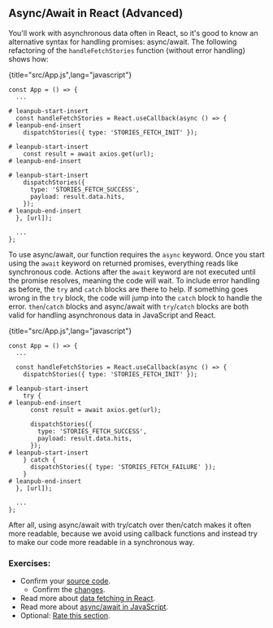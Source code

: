 ## Async/Await in React (Advanced)

You'll work with asynchronous data often in React, so it's good to know an alternative syntax for handling promises: async/await. The following refactoring of the `handleFetchStories` function (without error handling) shows how:

{title="src/App.js",lang="javascript"}
~~~~~~~
const App = () => {
  ...

# leanpub-start-insert
  const handleFetchStories = React.useCallback(async () => {
# leanpub-end-insert
    dispatchStories({ type: 'STORIES_FETCH_INIT' });

# leanpub-start-insert
    const result = await axios.get(url);
# leanpub-end-insert

# leanpub-start-insert
    dispatchStories({
      type: 'STORIES_FETCH_SUCCESS',
      payload: result.data.hits,
    });
# leanpub-end-insert
  }, [url]);

  ...
};
~~~~~~~

To use async/await, our function requires the `async` keyword. Once you start using the `await` keyword on returned promises, everything reads like synchronous code. Actions after the `await` keyword are not executed until the promise resolves, meaning the code will wait. To include error handling as before, the `try` and `catch` blocks are there to help. If something goes wrong in the `try` block, the code will jump into the `catch` block to handle the error. `then`/`catch` blocks and async/await with `try`/`catch` blocks are both valid for handling asynchronous data in JavaScript and React.

{title="src/App.js",lang="javascript"}
~~~~~~~
const App = () => {
  ...

  const handleFetchStories = React.useCallback(async () => {
    dispatchStories({ type: 'STORIES_FETCH_INIT' });

# leanpub-start-insert
    try {
# leanpub-end-insert
      const result = await axios.get(url);

      dispatchStories({
        type: 'STORIES_FETCH_SUCCESS',
        payload: result.data.hits,
      });
# leanpub-start-insert
    } catch {
      dispatchStories({ type: 'STORIES_FETCH_FAILURE' });
    }
# leanpub-end-insert
  }, [url]);

  ...
};
~~~~~~~

After all, using async/await with try/catch over then/catch makes it often more readable, because we avoid using callback functions and instead try to make our code more readable in a synchronous way.

### Exercises:

* Confirm your [source code](https://bit.ly/3po4jsf).
  * Confirm the [changes](https://bit.ly/3G4t3LV).
* Read more about [data fetching in React](https://www.robinwieruch.de/react-hooks-fetch-data).
* Read more about [async/await in JavaScript](https://mzl.la/3AWyWaw).
* Optional: [Rate this section](https://forms.gle/mtMmwrrsiwioZ8GH6).